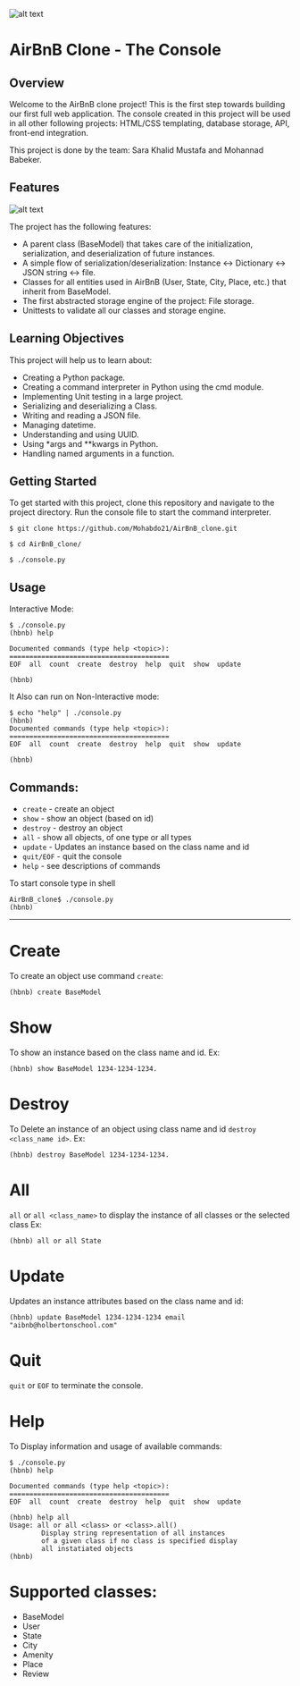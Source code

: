 
![alt text](https://github.com/Mohabdo21/AirBnB_clone/blob/main/image.jpeg?raw=true)

# AirBnB Clone - The Console

## Overview
Welcome to the AirBnB clone project! This is the first step towards building our first full web application. The console created in this project will be used in all other following projects: HTML/CSS templating, database storage, API, front-end integration.

This project is done by the team: Sara Khalid Mustafa and Mohannad Babeker.

## Features
![alt text](https://github.com/Mohabdo21/AirBnB_clone/blob/main/process.png?raw=true)

The project has the following features:

- A parent class (BaseModel) that takes care of the initialization, serialization, and deserialization of future instances.
- A simple flow of serialization/deserialization: Instance <-> Dictionary <-> JSON string <-> file.
- Classes for all entities used in AirBnB (User, State, City, Place, etc.) that inherit from BaseModel.
- The first abstracted storage engine of the project: File storage.
- Unittests to validate all our classes and storage engine.

## Learning Objectives
This project will help us to learn about:

- Creating a Python package.
- Creating a command interpreter in Python using the cmd module.
- Implementing Unit testing in a large project.
- Serializing and deserializing a Class.
- Writing and reading a JSON file.
- Managing datetime.
- Understanding and using UUID.
- Using *args and **kwargs in Python.
- Handling named arguments in a function.

## Getting Started
To get started with this project, clone this repository and navigate to the project directory. Run the console file to start the command interpreter.
```
$ git clone https://github.com/Mohabdo21/AirBnB_clone.git

$ cd AirBnB_clone/

$ ./console.py
```

## Usage
Interactive Mode:
```
$ ./console.py
(hbnb) help

Documented commands (type help <topic>):
========================================
EOF  all  count  create  destroy  help  quit  show  update

(hbnb)
```

It Also can run on Non-Interactive mode:
```
$ echo "help" | ./console.py
(hbnb)
Documented commands (type help <topic>):
========================================
EOF  all  count  create  destroy  help  quit  show  update

(hbnb)
```

## Commands:
-   `create` - create an object
-   `show` - show an object (based on id)
-   `destroy` - destroy an object
-   `all` - show all objects, of one type or all types
-   `update` - Updates an instance based on the class name and id
-   `quit/EOF` - quit the console
-   `help` - see descriptions of commands


To start console type in shell

```
AirBnB_clone$ ./console.py
(hbnb)

```

------------------------------------------------------

Create
======

To create an object use command `create`:

```
(hbnb) create BaseModel

```

Show
====

To show an instance based on the class name and id. Ex:

```
(hbnb) show BaseModel 1234-1234-1234.

```

Destroy
=======

To Delete an instance of an object using class name and id `destroy <class_name id>`. Ex:

```
(hbnb) destroy BaseModel 1234-1234-1234.

```


All
===

`all` or `all <class_name>` to display the instance of all classes or the selected class Ex:

```
(hbnb) all or all State

```

Update
======

Updates an instance attributes based on the class name and id:

```
(hbnb) update BaseModel 1234-1234-1234 email "aibnb@holbertonschool.com"

```

Quit
====

`quit` or `EOF` to terminate the console.

Help
====

To Display information and usage of available commands:

```
$ ./console.py
(hbnb) help

Documented commands (type help <topic>):
========================================
EOF  all  count  create  destroy  help  quit  show  update

(hbnb) help all
Usage: all or all <class> or <class>.all()
        Display string representation of all instances
        of a given class if no class is specified display
        all instatiated objects
(hbnb)
```


Supported classes:
==================

-   BaseModel
-   User
-   State
-   City
-   Amenity
-   Place
-   Review
